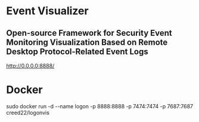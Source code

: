 # Event Visualizer
## Open-source Framework for Security Event Monitoring Visualization Based on Remote Desktop Protocol-Related Event Logs

http://0.0.0.0:8888/

# Docker
sudo docker run -d --name logon -p 8888:8888 -p 7474:7474 -p 7687:7687 creed22/logonvis
